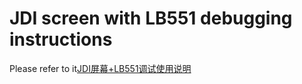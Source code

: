 # JDI screen with LB551 debugging instructions

Please refer to it[JDI屏幕+LB551调试使用说明](../extra/jdi_lb551_en.pdf)



